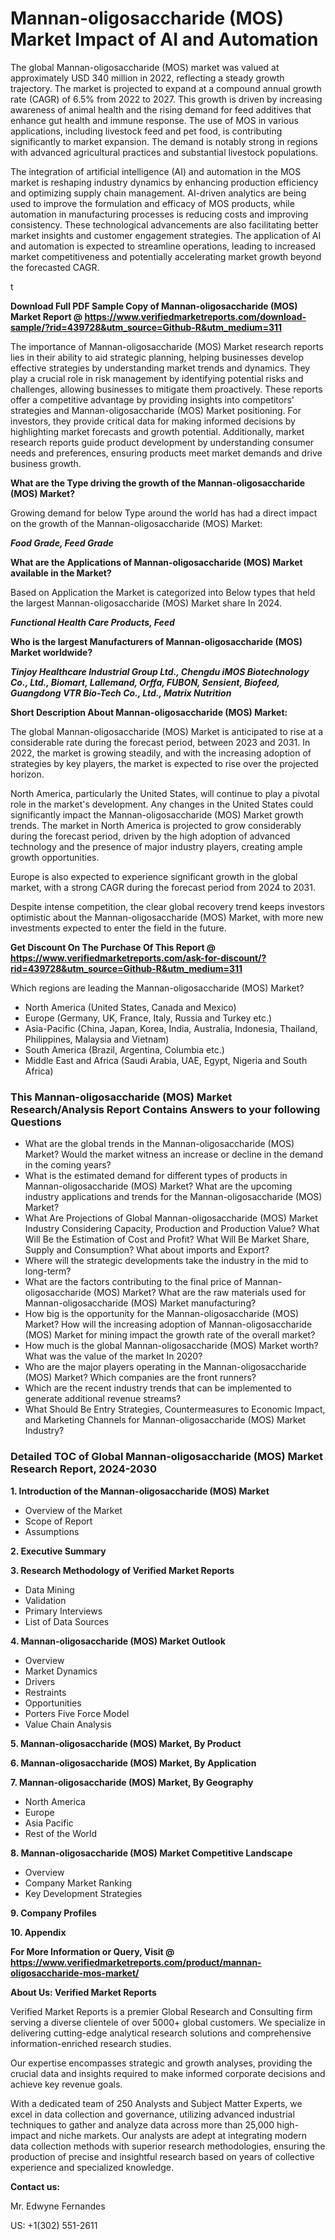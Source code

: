 <meta name="title" content="Global Mannan-oligosaccharide (MOS) Market Impact of AI and Automation"><meta name="description" content="The global Mannan-oligosaccharide (MOS) market was valued at approximately USD 340 million in 2022, reflecting a steady growth trajectory. The market is projected to e"><meta name="title" content="Mannan-oligosaccharide (MOS) Market Size, Share, Scope, Trends, Growth, Opportunities, Analysis, Forecast"><h1>Mannan-oligosaccharide (MOS) Market Impact of AI and Automation</h1><p>The global Mannan-oligosaccharide (MOS) market was valued at approximately USD 340 million in 2022, reflecting a steady growth trajectory. The market is projected to expand at a compound annual growth rate (CAGR) of 6.5% from 2022 to 2027. This growth is driven by increasing awareness of animal health and the rising demand for feed additives that enhance gut health and immune response. The use of MOS in various applications, including livestock feed and pet food, is contributing significantly to market expansion. The demand is notably strong in regions with advanced agricultural practices and substantial livestock populations.</p><p>The integration of artificial intelligence (AI) and automation in the MOS market is reshaping industry dynamics by enhancing production efficiency and optimizing supply chain management. AI-driven analytics are being used to improve the formulation and efficacy of MOS products, while automation in manufacturing processes is reducing costs and improving consistency. These technological advancements are also facilitating better market insights and customer engagement strategies. The application of AI and automation is expected to streamline operations, leading to increased market competitiveness and potentially accelerating market growth beyond the forecasted CAGR.</p>t</p><p id="" class=""><strong>Download Full PDF Sample Copy of Mannan-oligosaccharide (MOS) Market Report @ <a href="https://www.verifiedmarketreports.com/download-sample/?rid=439728&utm_source=Github-R&utm_medium=311" target="_blank">https://www.verifiedmarketreports.com/download-sample/?rid=439728&utm_source=Github-R&utm_medium=311</a></strong></p><p>The importance of&nbsp;Mannan-oligosaccharide (MOS) Market research reports lies in their ability to aid strategic planning, helping businesses develop effective strategies by understanding market trends and dynamics. They play a crucial role in risk management by identifying potential risks and challenges, allowing businesses to mitigate them proactively. These reports offer a competitive advantage by providing insights into competitors' strategies and Mannan-oligosaccharide (MOS) Market positioning. For investors, they provide critical data for making informed decisions by highlighting market forecasts and growth potential. Additionally, market research reports guide product development by understanding consumer needs and preferences, ensuring products meet market demands and drive business growth.</p><p><strong>What are the&nbsp;Type driving the growth of the Mannan-oligosaccharide (MOS) Market?</strong></p><p id="" class="">Growing demand for below Type around the world has had a direct impact on the growth of the Mannan-oligosaccharide (MOS) Market:</p><em><strong>Food Grade, Feed Grade</strong></em></p><strong>What are the&nbsp;Applications&nbsp;of Mannan-oligosaccharide (MOS) Market available in the Market?</strong></p><p id="" class="">Based on Application the Market is categorized into Below types that held the largest Mannan-oligosaccharide (MOS) Market share In 2024.</p><em><strong>Functional Health Care Products, Feed</strong></em></p><strong>Who is the largest Manufacturers of Mannan-oligosaccharide (MOS) Market worldwide?</strong></p><p><em><strong>Tinjoy Healthcare Industrial Group Ltd., Chengdu iMOS Biotechnology Co., Ltd., Biomart, Lallemand, Orffa, FUBON, Sensient, Biofeed, Guangdong VTR Bio-Tech Co., Ltd., Matrix Nutrition</strong></em></p><p id="" class=""><strong>Short Description About Mannan-oligosaccharide (MOS) Market:</strong></p><p>The global Mannan-oligosaccharide (MOS) Market is anticipated to rise at a considerable rate during the forecast period, between 2023 and 2031. In 2022, the market is growing steadily, and with the increasing adoption of strategies by key players, the market is expected to rise over the projected horizon.</p><p>North America, particularly the United States, will continue to play a pivotal role in the market's development. Any changes in the United States could significantly impact the Mannan-oligosaccharide (MOS) Market growth trends. The market in North America is projected to grow considerably during the forecast period, driven by the high adoption of advanced technology and the presence of major industry players, creating ample growth opportunities.</p><p>Europe is also expected to experience significant growth in the global market, with a strong CAGR during the forecast period from 2024 to 2031.</p><p>Despite intense competition, the clear global recovery trend keeps investors optimistic about the Mannan-oligosaccharide (MOS) Market, with more new investments expected to enter the field in the future.</p><p id="" class=""><strong>Get Discount On The Purchase Of This Report @ <a href="https://www.verifiedmarketreports.com/ask-for-discount/?rid=439728&utm_source=Github-R&utm_medium=311" target="_blank">https://www.verifiedmarketreports.com/ask-for-discount/?rid=439728&utm_source=Github-R&utm_medium=311</a></strong></p>Which regions are leading the Mannan-oligosaccharide (MOS) Market?</p><ul><li>North America (United States, Canada and Mexico)</li><li>Europe (Germany, UK, France, Italy, Russia and Turkey etc.)</li><li>Asia-Pacific (China, Japan, Korea, India, Australia, Indonesia, Thailand, Philippines, Malaysia and Vietnam)</li><li>South America (Brazil, Argentina, Columbia etc.)</li><li>Middle East and Africa (Saudi Arabia, UAE, Egypt, Nigeria and South Africa)</li></ul><h3 id="" class="">This Mannan-oligosaccharide (MOS) Market Research/Analysis Report Contains Answers to your following Questions</h3><ul><li>What are the global trends in the Mannan-oligosaccharide (MOS) Market? Would the market witness an increase or decline in the demand in the coming years?</li><li>What is the estimated demand for different types of products in Mannan-oligosaccharide (MOS) Market? What are the upcoming industry applications and trends for the Mannan-oligosaccharide (MOS) Market?</li><li>What Are Projections of Global Mannan-oligosaccharide (MOS) Market Industry Considering Capacity, Production and Production Value? What Will Be the Estimation of Cost and Profit? What Will Be Market Share, Supply and Consumption? What about imports and Export?</li><li>Where will the strategic developments take the industry in the mid to long-term?</li><li>What are the factors contributing to the final price of Mannan-oligosaccharide (MOS) Market? What are the raw materials used for Mannan-oligosaccharide (MOS) Market manufacturing?</li><li>How big is the opportunity for the Mannan-oligosaccharide (MOS) Market? How will the increasing adoption of Mannan-oligosaccharide (MOS) Market for mining impact the growth rate of the overall market?</li><li>How much is the global Mannan-oligosaccharide (MOS) Market worth? What was the value of the market In 2020?</li><li>Who are the major players operating in the Mannan-oligosaccharide (MOS) Market? Which companies are the front runners?</li><li>Which are the recent industry trends that can be implemented to generate additional revenue streams?</li><li>What Should Be Entry Strategies, Countermeasures to Economic Impact, and Marketing Channels for Mannan-oligosaccharide (MOS) Market Industry?</li></ul><h3 id="" class="">Detailed TOC of Global Mannan-oligosaccharide (MOS) Market Research Report, 2024-2030</h3><p id="" class=""><strong>1. Introduction of the Mannan-oligosaccharide (MOS) Market</strong></p><ul><li>Overview of the Market</li><li>Scope of Report</li><li>Assumptions</li></ul><p id="" class=""><strong>2. Executive Summary</strong></p><p id="" class=""><strong>3. Research Methodology of Verified Market Reports</strong></p><ul><li>Data Mining</li><li>Validation</li><li>Primary Interviews</li><li>List of Data Sources</li></ul><p id="" class=""><strong>4. Mannan-oligosaccharide (MOS) Market Outlook</strong></p><ul><li>Overview</li><li>Market Dynamics</li><li>Drivers</li><li>Restraints</li><li>Opportunities</li><li>Porters Five Force Model</li><li>Value Chain Analysis</li></ul><p id="" class=""><strong>5. Mannan-oligosaccharide (MOS) Market, By Product</strong></p><p id="" class=""><strong>6. Mannan-oligosaccharide (MOS) Market, By Application</strong></p><p id="" class=""><strong>7. Mannan-oligosaccharide (MOS) Market, By Geography</strong></p><ul><li>North America</li><li>Europe</li><li>Asia Pacific</li><li>Rest of the World</li></ul><p id="" class=""><strong>8. Mannan-oligosaccharide (MOS) Market Competitive Landscape</strong></p><ul><li>Overview</li><li>Company Market Ranking</li><li>Key Development Strategies</li></ul><p id="" class=""><strong>9. Company Profiles</strong></p><p id="" class=""><strong>10. Appendix</strong></p><p id="" class=""><strong>For More Information or Query, Visit @ <a href="https://www.verifiedmarketreports.com/product/mannan-oligosaccharide-mos-market/" target="_blank">https://www.verifiedmarketreports.com/product/mannan-oligosaccharide-mos-market/</a></strong></p><p id="" class=""><strong>About Us: Verified Market Reports</strong></p><p id="" class="">Verified Market Reports is a premier Global Research and Consulting firm serving a diverse clientele of over 5000+ global customers. We specialize in delivering cutting-edge analytical research solutions and comprehensive information-enriched research studies.</p><p id="" class="">Our expertise encompasses strategic and growth analyses, providing the crucial data and insights required to make informed corporate decisions and achieve key revenue goals.</p><p id="" class="">With a dedicated team of 250 Analysts and Subject Matter Experts, we excel in data collection and governance, utilizing advanced industrial techniques to gather and analyze data across more than 25,000 high-impact and niche markets. Our analysts are adept at integrating modern data collection methods with superior research methodologies, ensuring the production of precise and insightful research based on years of collective experience and specialized knowledge.</p><p id="" class=""><strong>Contact us:</strong></p><p id="" class="">Mr. Edwyne Fernandes</p><p id="" class="">US: +1(302) 551-2611</p>